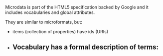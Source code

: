 Microdata is part of the HTML5 specification backed by Google and it includes vocabularies and global attributes.

They are similar to microformats, but:
- items (collection of properties) have ids (URIs)
- Vocabulary has a formal description of terms:
	- 